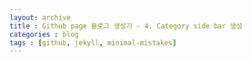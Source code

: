 ```yaml
---
layout: archive
title : Github page 블로그 생성기 - 4. Category side bar 생성
categories : blog
tags : [github, jekyll, minimal-mistakes]
---
```

